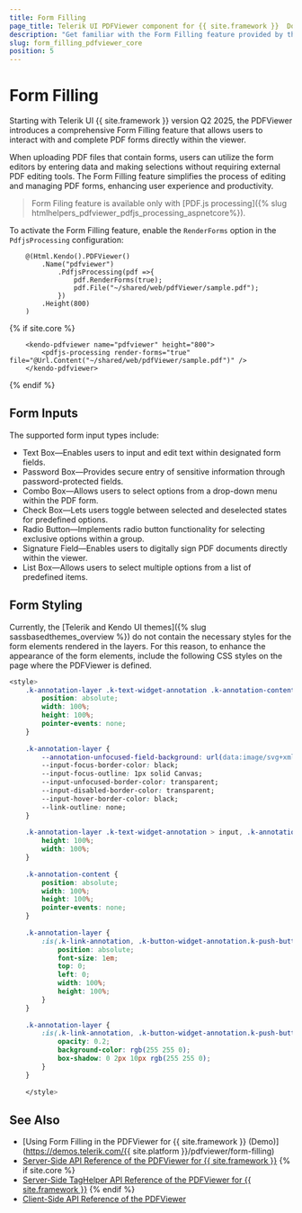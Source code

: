 ```yaml
---
title: Form Filling
page_title: Telerik UI PDFViewer component for {{ site.framework }}  Documentation - Form Filling
description: "Get familiar with the Form Filling feature provided by the Telerik UI PDFViewer component for {{ site.framework }}."
slug: form_filling_pdfviewer_core
position: 5
---
```


# Form Filling

Starting with Telerik UI {{ site.framework }} version Q2 2025, the PDFViewer introduces a comprehensive Form Filling feature that allows users to interact with and complete PDF forms directly within the viewer.

When uploading PDF files that contain forms, users can utilize the form editors by entering data and making selections without requiring external PDF editing tools. The Form Filling feature simplifies the process of editing and managing PDF forms, enhancing user experience and productivity.

> Form Filing feature is available only with [PDF.js processing]({% slug htmlhelpers_pdfviewer_pdfjs_processing_aspnetcore%}).

To activate the Form Filling feature, enable the `RenderForms` option in the `PdfjsProcessing` configuration:

```HtmlHelper
    @(Html.Kendo().PDFViewer()
        .Name("pdfviewer")
            .PdfjsProcessing(pdf =>{
                pdf.RenderForms(true);
                pdf.File("~/shared/web/pdfViewer/sample.pdf");
            })
        .Height(800)
    )
```
{% if site.core %}
```TagHelper
    <kendo-pdfviewer name="pdfviewer" height="800">
        <pdfjs-processing render-forms="true" file="@Url.Content("~/shared/web/pdfViewer/sample.pdf")" />
    </kendo-pdfviewer>
```
{% endif %}

## Form Inputs

The supported form input types include:

- Text Box&mdash;Enables users to input and edit text within designated form fields.
- Password Box&mdash;Provides secure entry of sensitive information through password-protected fields.
- Combo Box&mdash;Allows users to select options from a drop-down menu within the PDF form.
- Check Box&mdash;Lets users toggle between selected and deselected states for predefined options.
- Radio Button&mdash;Implements radio button functionality for selecting exclusive options within a group.
- Signature Field&mdash;Enables users to digitally sign PDF documents directly within the viewer.
- List Box&mdash;Allows users to select multiple options from a list of predefined items.

## Form Styling

Currently, the [Telerik and Kendo UI themes]({% slug sassbasedthemes_overview %}) do not contain the necessary styles for the form elements rendered in the layers. For this reason, to enhance the appearance of the form elements, include the following CSS styles on the page where the PDFViewer is defined.

```css
<style>
    .k-annotation-layer .k-text-widget-annotation .k-annotation-content {
        position: absolute;
        width: 100%;
        height: 100%;
        pointer-events: none;
    }
    
    .k-annotation-layer {
        --annotation-unfocused-field-background: url(data:image/svg+xml;charset=UTF-8,<svg width='1px' height='1px' xmlns='http://www.w3.org/2000/svg'><rect width='100%' height='100%' style='fill:rgba(0, 54, 255, 0.13);'/></svg>);
        --input-focus-border-color: black;
        --input-focus-outline: 1px solid Canvas;
        --input-unfocused-border-color: transparent;
        --input-disabled-border-color: transparent;
        --input-hover-border-color: black;
        --link-outline: none;
    }
    
    .k-annotation-layer .k-text-widget-annotation > input, .k-annotation-layer .k-text-widget-annotation > textarea, .k-annotation-layer .choiceWidgetAnnotation > select, .k-annotation-layer .k-button-widget-annotation:is(.k-checkbox-widget-annotation, .k-radio-button-widget-annotation) input {
        height: 100%;
        width: 100%;
    }
    
    .k-annotation-content {
        position: absolute;
        width: 100%;
        height: 100%;
        pointer-events: none;
    }
    
    .k-annotation-layer {
        :is(.k-link-annotation, .k-button-widget-annotation.k-push-button-widget-annotation) > a {
            position: absolute;
            font-size: 1em;
            top: 0;
            left: 0;
            width: 100%;
            height: 100%;
        }
    }
    
    .k-annotation-layer {
        :is(.k-link-annotation, .k-button-widget-annotation.k-push-button-widget-annotation):not(.hasBorder) > a:hover {
            opacity: 0.2;
            background-color: rgb(255 255 0);
            box-shadow: 0 2px 10px rgb(255 255 0);
        }
    }
    
    </style>
```

## See Also

* [Using Form Filling in the PDFViewer for {{ site.framework }} (Demo)](https://demos.telerik.com/{{ site.platform }}/pdfviewer/form-filling)
* [Server-Side API Reference of the PDFViewer for {{ site.framework }}](/api/pdfviewer)
{% if site.core %}
* [Server-Side TagHelper API Reference of the PDFViewer for {{ site.framework }}](/api/taghelpers/pdfviewer)
{% endif %}
* [Client-Side API Reference of the PDFViewer](https://docs.telerik.com/kendo-ui/api/javascript/ui/pdfviewer)

